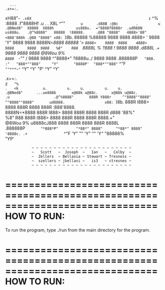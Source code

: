      ...                                                            .x+=:.   
   xH88"`~ .x8X                                                     z`    ^%  
 :8888   .f"8888Hf                .u    .                              .   <k 
:8888>  X8L  ^""`        u      .d88B :@8c        .         u        .@8Ned8" 
X8888  X888h          us888u.  ="8888f8888r  .udR88N     us888u.   .@^%8888"  
88888  !88888.     .@88 "8888"   4888>'88"  <888'888k .@88 "8888" x88:  `)8b. 
88888   %88888     9888  9888    4888> '    9888 'Y"  9888  9888  8888N=*8888 
88888 '> `8888>    9888  9888    4888>      9888      9888  9888   %8"    R88 
`8888L %  ?888   ! 9888  9888   .d888L .+   9888      9888  9888    @8Wou 9%  
 `8888  `-*""   /  9888  9888   ^"8888*"    ?8888u../ 9888  9888  .888888P`   
   "888.      :"   "888*""888"     "Y"       "8888P'  "888*""888" `   ^"F     
     `""***~"`      ^Y"   ^Y'                  "P'     ^Y"   ^Y'              
                                                                              
                                                                              
                                                                              
   .x+=:.                                                                     
  z`    ^%                                                                    
     .   <k           u.         u.    u.         u.    u.                             
   .@8Ned8"      ...ue888b       x@88k u@88c.      x@88k u@88c.          .u                   
 .@^%8888"       888R Y888r     ^"8888""8888"     ^"8888""8888"       ud8888.                 
x88:  `)8b.      888R I888>       8888  888R        8888  888R      :888'8888.                
8888N=*8888      888R I888>       8888  888R        8888  888R      d888 '88%"                
 %8"    R88      888R I888>       8888  888R        8888  888R      8888.+"                   
  @8Wou 9%      u8888cJ888        8888  888R        8888  888R      8888L                     
.888888P`        "*888*P"        "*88*" 8888"      "*88*" 8888"     '8888c. .+                
`   ^"F            'Y"            ""   'Y"          ""   'Y"        "88888%                  
                                                                       "YP'                   



                ~ ~ ~ ~ ~ ~ ~ ~ ~ ~ ~ ~ ~ ~ ~ ~ ~ ~ ~ ~ ~ ~ ~
                ~   Scott   ~  Joseph  ~   Ian   ~   Colby  ~
                ~  Zellers  ~ Bellavia ~ Stewart ~ Tresness ~
                ~  szellers ~ jbellavi ~   is3   ~ ctresnes ~
                ~ ~ ~ ~ ~ ~ ~ ~ ~ ~ ~ ~ ~ ~ ~ ~ ~ ~ ~ ~ ~ ~ ~




==============================================================================
                                HOW TO RUN:
==============================================================================
To run the program, type ./run from the main directory for the program.



==============================================================================
                                HOW TO RUN:
==============================================================================


